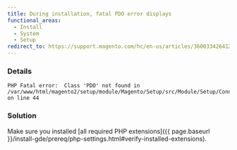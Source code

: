 ```yaml
---
title: During installation, fatal PDO error displays
functional_areas:
  - Install
  - System
  - Setup
redirect_to: https://support.magento.com/hc/en-us/articles/360033426412
---
```


### Details

```terminal
PHP Fatal error:  Class 'PDO' not found in /var/www/html/magento2/setup/module/Magento/Setup/src/Module/Setup/ConnectionFactory.php on line 44
```

### Solution

Make sure you installed [all required PHP extensions]({{ page.baseurl }}/install-gde/prereq/php-settings.html#verify-installed-extensions).
